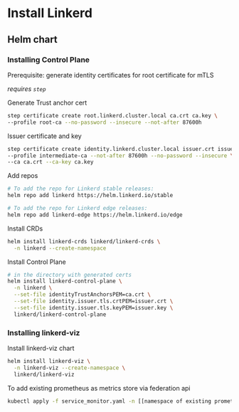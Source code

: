 # Install Linkerd
## Helm chart
### Installing Control Plane
Prerequisite: generate identity certificates for root certificate for mTLS

*requires `step`*

Generate Trust anchor cert
```sh
step certificate create root.linkerd.cluster.local ca.crt ca.key \
--profile root-ca --no-password --insecure --not-after 87600h
```

Issuer certificate and key
```sh
step certificate create identity.linkerd.cluster.local issuer.crt issuer.key \
--profile intermediate-ca --not-after 87600h --no-password --insecure \
--ca ca.crt --ca-key ca.key
```

Add repos
``` sh
# To add the repo for Linkerd stable releases:
helm repo add linkerd https://helm.linkerd.io/stable

# To add the repo for Linkerd edge releases:
helm repo add linkerd-edge https://helm.linkerd.io/edge
```

Install CRDs
```sh
helm install linkerd-crds linkerd/linkerd-crds \
  -n linkerd --create-namespace
```

Install Control Plane
```sh
# in the directory with generated certs
helm install linkerd-control-plane \
  -n linkerd \
  --set-file identityTrustAnchorsPEM=ca.crt \
  --set-file identity.issuer.tls.crtPEM=issuer.crt \
  --set-file identity.issuer.tls.keyPEM=issuer.key \
  linkerd/linkerd-control-plane
```

### Installing linkerd-viz
Install linkerd-viz chart
```sh
helm install linkerd-viz \
  -n linkerd-viz --create-namespace \
  linkerd/linkerd-viz
```

To add existing prometheus as metrics store via federation api
```sh
kubectl apply -f service_monitor.yaml -n [[namespace of existing prometheus]]
```
